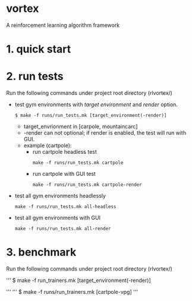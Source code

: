 # vortex
A reinforcement learning algorithm framework

# 1. quick start


# 2. run tests
Run the following commands under project root directory (rlvortex/)

- test gym environments with *target environment* and *render* option.
  ```
  $ make -f runs/run_tests.mk [target_environment(-render)]
  ```
  - target_envrionment in [carpole, mountaincarc]
  - -render can not optional; if render is enabled, the test will run with GUI.
  - example (cartpole):
    - run cartpole headless test
        ```
        make -f runs/run_tests.mk cartpole
        ```
    - run cartpole with GUI test
        ```
        make -f runs/run_tests.mk cartpole-render
        ```
- test all gym environments headlessly
    ```
    make -f runs/run_tests.mk all-headless
    ```
- test all gym environments with GUI
    ```
    make -f runs/run_tests.mk all-render
    ```

# 3. benchmark
Run the following commands under project root directory (rlvortex/)


'''
$ make -f run_trainers.mk [target_environment(-render)]

'''
'''
$ make -f runs/run_trainers.mk [cartpole-vpg]
'''